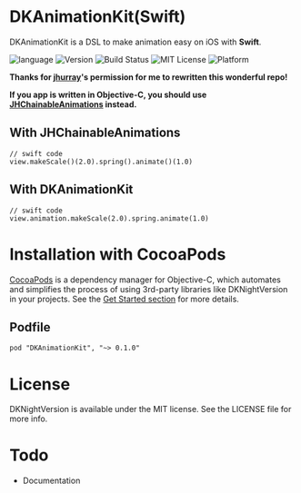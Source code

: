 # DKAnimationKit(Swift)

DKAnimationKit is a DSL to make animation easy on iOS with **Swift**.

![language](https://img.shields.io/badge/language-swift-orange.svg)
![Version](https://img.shields.io/badge/Pod-%20v0.1.0%20-or.svg)
![Build Status](https://img.shields.io/badge/build-passing-brightgreen.svg)
![MIT License](https://img.shields.io/github/license/mashape/apistatus.svg)
![Platform](https://img.shields.io/badge/platform-%20iOS%20-lightgrey.svg)


**Thanks for [jhurray](https://github.com/jhurray)'s permission for me to rewritten this wonderful repo!**



**If you app is written in Objective-C, you should use [JHChainableAnimations](https://github.com/jhurray/JHChainableAnimations) instead.**

## With JHChainableAnimations

```
// swift code
view.makeScale()(2.0).spring().animate()(1.0)
```

## With DKAnimationKit

```
// swift code
view.animation.makeScale(2.0).spring.animate(1.0)
```

# Installation with CocoaPods

[CocoaPods](https://cocoapods.org/) is a dependency manager for Objective-C, which automates and simplifies the process of using 3rd-party libraries like DKNightVersion in your projects. See the [Get Started section](https://cocoapods.org/#get_started) for more details.

## Podfile

```
pod "DKAnimationKit", "~> 0.1.0"
```

# License

DKNightVersion is available under the MIT license. See the LICENSE file for more info.

# Todo

- Documentation
